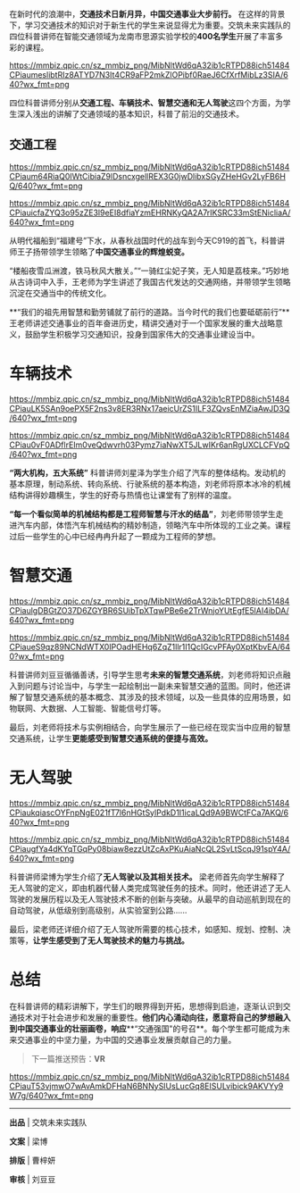 在新时代的浪潮中，**交通技术日新月异，中国交通事业大步前行。** 在这样的背景下，学习交通技术的知识对于新生代的学生来说显得尤为重要。交筑未来实践队的四位科普讲师在智能交通领域为龙南市思源实验学校的**400名学生**开展了丰富多彩的课程。

https://mmbiz.qpic.cn/sz_mmbiz_png/MibNltWd6qA32ib1cRTPD88ich51484CPiaumeslibtRIz8ATYD7N3It4CR9aFP2mkZlOPibf0RaeJ6CfXrfMibLz3SIA/640?wx_fmt=png

四位科普讲师分别从**交通工程、车辆技术、智慧交通和无人驾驶**这四个方面，为学生深入浅出的讲解了交通领域的基本知识，科普了前沿的交通技术。

## 交通工程

https://mmbiz.qpic.cn/sz_mmbiz_png/MibNltWd6qA32ib1cRTPD88ich51484CPiaum64RiaQ0IWtCibiaZ9lDsncxgellREX3G0jwDlibxSGyZHeHGv2LyFB6HQ/640?wx_fmt=png

  

  

https://mmbiz.qpic.cn/sz_mmbiz_png/MibNltWd6qA32ib1cRTPD88ich51484CPiauicfaZYQ3o95zZE3l9eEI8dfiaYzmEHRNKyQA2A7rIKSRC33mStENicliaA/640?wx_fmt=png

从明代福船到“福建号”下水，从春秋战国时代的战车到今天C919的首飞，科普讲师王子扬带领学生领略了**中国交通事业的辉煌蜕变。**

“楼船夜雪瓜洲渡，铁马秋风大散关。”“一骑红尘妃子笑，无人知是荔枝来。”巧妙地从古诗词中入手，王老师为学生讲述了我国古代发达的交通网络，并带领学生领略沉淀在交通当中的传统文化。

**“我们的祖先用智慧和勤劳铺就了前行的道路。当今时代的我们也要砥砺前行”**王老师讲述交通事业的百年奋进历史，精讲交通对于一个国家发展的重大战略意义，鼓励学生积极学习交通知识，投身到国家伟大的交通事业建设当中。

# 车辆技术


https://mmbiz.qpic.cn/sz_mmbiz_png/MibNltWd6qA32ib1cRTPD88ich51484CPiauLK5SAn9oePX5F2ns3v8ER3RNx17aeicUrZS1ILF3ZQvsEnMZiaAwJD3Q/640?wx_fmt=png

https://mmbiz.qpic.cn/sz_mmbiz_png/MibNltWd6qA32ib1cRTPD88ich51484CPiau0vF0ADflrEIm0veQdwvrh03Pymz7iaNwXT5JLwIKr6anRgUXCLCFVpQ/640?wx_fmt=png

**“两大机构，五大系统”** 科普讲师刘星泽为学生介绍了汽车的整体结构。发动机的基本原理，制动系统、转向系统、行驶系统的基本构造，刘老师将原本冰冷的机械结构讲得妙趣横生，学生的好奇与热情也让课堂有了别样的温度。

**“每一个看似简单的机械结构都是工程师智慧与汗水的结晶”**，刘老师带领学生走进汽车内部，体悟汽车机械结构的精妙制造，领略汽车中所体现的工业之美。课程过后一些学生的心中已经冉冉升起了一颗成为工程师的梦想。

# 智慧交通

https://mmbiz.qpic.cn/sz_mmbiz_png/MibNltWd6qA32ib1cRTPD88ich51484CPiaulgDBGtZO37D6ZGYBR6SUibTpXTqwPBe6e2TrWnjoYUtEgfE5lAI4ibDA/640?wx_fmt=png

https://mmbiz.qpic.cn/sz_mmbiz_png/MibNltWd6qA32ib1cRTPD88ich51484CPiaueS9qz89NCNdWTX0IPOadHEHq6ZqZ1llr1I1QcIGcvPFAy0XptKbvEA/640?wx_fmt=png

科普讲师刘豆豆循循善诱，引导学生思考**未来的智慧交通系统**，刘老师将知识点融入到问题与讨论当中，与学生一起绘制出一副未来智慧交通的蓝图。同时，他还讲解了智慧交通系统的基本概念、其涉及的技术领域，以及一些具体的应用场景，如物联网、大数据、人工智能、智能信号灯等。  

最后，刘老师将技术与实例相结合，向学生展示了一些已经在现实当中应用的智慧交通系统，让学生**更能感受到智慧交通系统的便捷与高效。**

# 无人驾驶

https://mmbiz.qpic.cn/sz_mmbiz_png/MibNltWd6qA32ib1cRTPD88ich51484CPiaukqiascOYFnpNgE021fT7l6nHGtSylPdkD1I1icaLQd9A9BWCtFCa7AKQ/640?wx_fmt=png

https://mmbiz.qpic.cn/sz_mmbiz_png/MibNltWd6qA32ib1cRTPD88ich51484CPiaugfYa4dKYqTGqPy08biaw8ezzUtZcAxPKuAiaNcQL2SvLtScqJ91spY4A/640?wx_fmt=png

科普讲师梁博为学生介绍了**无人驾驶以及其相关技术。** 梁老师首先向学生解释了无人驾驶的定义，即由机器代替人类完成驾驶任务的技术。同时，他还讲述了无人驾驶的发展历程以及无人驾驶技术不断的创新与突破。从最早的自动巡航到现在的自动驾驶，从低级别到高级别，从实验室到公路......  

最后，梁老师还详细介绍了无人驾驶所需要的核心技术，如感知、规划、控制、决策等，**让学生感受到了无人驾驶技术的魅力与挑战。**

# 总结

在科普讲师的精彩讲解下，学生们的眼界得到开拓，思想得到启迪，逐渐认识到交通技术对于社会进步和发展的重要性。**他们内心涌动向往，愿意将自己的梦想融入到中国交通事业的壮丽画卷，响应****“交通强国"的号召**。每个学生都可能成为未来交通事业的中坚力量，为中国的交通事业发展贡献自己的力量。  


> 下一篇推送预告：**VR**

https://mmbiz.qpic.cn/sz_mmbiz_png/MibNltWd6qA32ib1cRTPD88ich51484CPiauT53vjmwO7wAvAmkDFHaN6BNNySIUsLucGq8EISULvibick9AKVYy9W7g/640?wx_fmt=png



---
**出品** | 交筑未来实践队

**文案** | 梁博

**排版** | 曹梓妍

**审核** | 刘豆豆